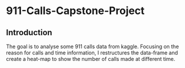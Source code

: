 # 911-Calls-Capstone-Project

## Introduction
The goal is to analyse some 911 calls data from kaggle. Focusing on the reason for calls and time information, I restructures the data-frame and create a heat-map to show the number of calls made at different time.
